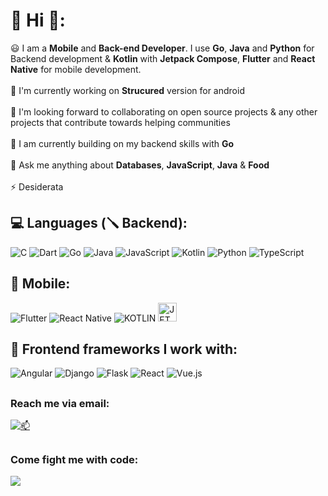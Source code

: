 # 💫 Hi 👋:
😃 I am a **Mobile** and **Back-end Developer**. I use **Go**, **Java** and **Python** for Backend development & **Kotlin** with **Jetpack Compose**, **Flutter** and **React Native** for mobile development.<br><br>
🔭 I'm currently working on **Strucured** version for android<br><br>
👯 I'm looking forward to collaborating on open source projects & any other projects that contribute towards helping communities<br><br>
🌱 I am currently building on my backend skills with **Go**<br><br>
💬 Ask me anything about **Databases**, **JavaScript**, **Java** & **Food**<br><br>
⚡ Desiderata

## 💻 Languages (🪛 Backend):
![C](https://img.shields.io/badge/c-%2300599C.svg?style=for-the-badge&logo=c&logoColor=white) ![Dart](https://img.shields.io/badge/dart-%230175C2.svg?style=for-the-badge&logo=dart&logoColor=white) ![Go](https://img.shields.io/badge/go-%2300ADD8.svg?style=for-the-badge&logo=go&logoColor=white) ![Java](https://img.shields.io/badge/java-%23ED8B00.svg?style=for-the-badge&logo=java&logoColor=white) ![JavaScript](https://img.shields.io/badge/javascript-%23323330.svg?style=for-the-badge&logo=javascript&logoColor=%23F7DF1E) ![Kotlin](https://img.shields.io/badge/kotlin-%230095D5.svg?style=for-the-badge&logo=kotlin&logoColor=white) ![Python](https://img.shields.io/badge/python-3670A0?style=for-the-badge&logo=python&logoColor=ffdd54) ![TypeScript](https://img.shields.io/badge/typescript-%23007ACC.svg?style=for-the-badge&logo=typescript&logoColor=white)

## 📱 Mobile: 
![Flutter](https://img.shields.io/badge/Flutter-%2302569B.svg?style=for-the-badge&logo=Flutter&logoColor=white) ![React Native](https://img.shields.io/badge/react_native-%2320232a.svg?style=for-the-badge&logo=react&logoColor=%2361DAFB) ![**KOTLIN**](https://img.shields.io/badge/kotlin-%230095D5.svg?style=for-the-badge&logo=kotlin&logoColor=white) <img src="https://upload.vectorlogo.zone/logos/jetpack/images/be5cdec8-1b56-4052-823c-9a0518e666e2.svg" alt="JETPACK COMPOSE" width=30 height=30/>

## 💮 Frontend frameworks I work with:
![Angular](https://img.shields.io/badge/angular-%23DD0031.svg?style=for-the-badge&logo=angular&logoColor=white) ![Django](https://img.shields.io/badge/django-%23092E20.svg?style=for-the-badge&logo=django&logoColor=white) ![Flask](https://img.shields.io/badge/flask-%23000.svg?style=for-the-badge&logo=flask&logoColor=white) ![React](https://img.shields.io/badge/react-%2320232a.svg?style=for-the-badge&logo=react&logoColor=%2361DAFB)  ![Vue.js](https://img.shields.io/badge/vuejs-%2335495e.svg?style=for-the-badge&logo=vuedotjs&logoColor=%234FC08D)

##
### Reach me via email:
[![📫](https://img.shields.io/badge/Gmail-D14836?style=for-the-badge&logo=gmail&logoColor=white)](mailto:charawey@gmail.com)

##
### Come fight me with code:
[![](https://img.shields.io/badge/Codewars-B1361E?style=for-the-badge&logo=Codewars&logoColor=white)](https://www.codewars.com/users/Charawey-X)
